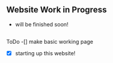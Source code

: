 ## Website Work in Progress
- will be finished soon!
## 
ToDo
-[] make basic working page
-[x] starting up this website!
